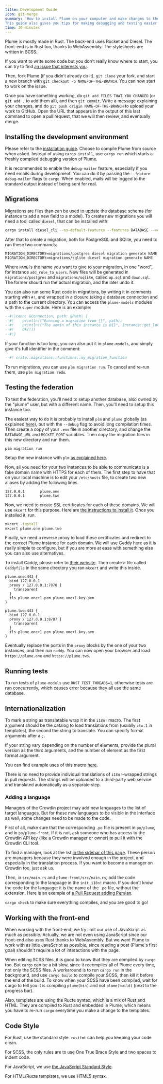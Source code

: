 ```yaml
---
title: Development Guide
icon: git-merge
summary: 'How to install Plume on your computer and make changes to the source code.
This guide also gives you tips for making debugging and testing easier.'
time: 30 minutes
---
```


Plume is mostly made in Rust. The back-end uses Rocket and Diesel. The front-end
is in Rust too, thanks to WebAssembly. The stylesheets are written in SCSS.

If you want to write some code but you don't really know where to start, you
can try to find [an issue that interests you](https://github.com/Plume-org/Plume/issues).

Then, fork Plume (if you didn't already do it), `git clone` your fork, and start a
new branch with `git checkout -b NAME-OF-THE-BRANCH`. You can now start to work on the
issue.

Once you have something working, do `git add FILES THAT YOU CHANGED` (or `git add .` to add them all),
and then `git commit`. Write a message explaining your changes, and do `git push origin NAME-OF-THE-BRANCH`
to upload your work to GitHub. Open the URL that appears in the output of this last command to open
a pull request, that we will then review, and eventually merge.

## Installing the development environment

Please refer to the [installation guide](/installation). Choose to compile Plume
from source when asked. Instead of using `cargo install`, use `cargo run` which
starts a freshly compiled debugging version of Plume.

It is recommended to enable the `debug-mailer` feature, especially if you need
emails during development. You can do it by passing the `--feature debug-mailer`
flags to `cargo`. When enabled, mails will be logged to the standard output instead
of being sent for real.

## Migrations

Migrations are files than can be used to update the database schema (for instance to add a new field to a model).
To create new migrations you will need a tool called `diesel`, that can be installed with:

```bash
cargo install diesel_cli --no-default-features --features DATABASE --version '=1.3.0'
```

After that to create a migration, both for PostgreSQL and SQlite, you need to run these two commands:

```
MIGRATION_DIRECTORY=migrations/postgres diesel migration generate NAME
MIGRATION_DIRECTORY=migrations/sqlite diesel migration generate NAME
```

Where `NAME` is the name you want to give to your migration, in one "word", for instance `add_role_to_users`.
New files will be generated in `migrations/postgres` and `migrations/sqlite`, called `up.sql` and `down.sql`.
The former should run the actual migration, and the later undo it.

You can also run some Rust code in migrations, by writing it in comments starting with `#!`, and wrapped in a closure taking
a database connection and a path to the current directory. You can access the `plume-models` modules with the `super` module.
Here is an example:

```sql
--#!|conn: &Connection, path: &Path| {
--#!    println!("Running a migration from {}", path);
--#!    println!("The admin of this instance is @{}", Instance::get_local(conn).unwrap().main_admin(conn).unwrap().name());
--#!    Ok(())
--#!}

```

If your function is too long, you can also put it in `plume-models`, and simply give it's full identifier in the comment:

```sql
--#! crate::migrations::functions::my_migration_function
```

To run migrations, you can use `plm migration run`. To cancel and re-run them, use `plm migration redo`.

## Testing the federation

To test the federation, you'll need to setup another database,
also owned by the "plume" user, but with a different name. Then, you'll need to setup
this instance too.

The easiest way to do it is probably to install `plm` and `plume` globally (as explained
[here](/installation/with/source-code)), but with the `--debug` flag to avoid long compilation
times. Then create a copy of your `.env` file in another directory, and change the `DATABASE_URL`
and `ROCKET_PORT` variables. Then copy the migration files in this new directory and run them.

```
plm migration run
```

Setup the new instance with `plm` [as explained here](/installation/config).

Now, all you need for your two instances to be able to communicate is a fake domain
name with HTTPS for each of them. The first step to have that on your local machine is
to edit your `/etc/hosts` file, to create two new aliases by adding the following lines.

```
127.0.0.1       plume.one
127.0.0.1       plume.two
```

Now, we need to create SSL certificates for each of these domains. We will use `mkcert`
for this purpose. Here are [the instructions to install it](https://github.com/FiloSottile/mkcert#installation).
Once you installed it, run.

```bash
mkcert -install
mkcert plume.one plume.two
```

Finally, we need a reverse proxy to load these certificates and redirect to the correct Plume instance for each domain.
We will use Caddy here as it is really simple to configure, but if you are more at ease with something else you can also
use alternatives.

To install Caddy, please refer to [their website](https://caddyserver.com/download). Then create
a file called `Caddyfile` in the same directory you ran `mkcert` and write this inside.

```
plume.one:443 {
  bind 127.0.0.1
  proxy / 127.0.0.1:7878 {
    transparent
  }
  tls plume.one+1.pem plume.one+1-key.pem
}

plume.two:443 {
  bind 127.0.0.1
  proxy / 127.0.0.1:8787 {
    transparent
  }
  tls plume.one+1.pem plume.one+1-key.pem
}
```

Eventually replace the ports in the `proxy` blocks by the one of your two instances, and
then run `caddy`. You can now open your browser and load `https://plume.one` and `https://plume.two`.

## Running tests

To run tests of `plume-models` use `RUST_TEST_THREADS=1`, otherwise tests are run
concurrently, which causes error because they all use the same database.

## Internationalization

To mark a string as translatable wrap it in the `i18n!` macro. The first argument
should be the catalog to load translations from (usually `ctx.1` in templates), the
second the string to translate. You can specify format arguments after a `;`.

If your string vary depending on the number of elements, provide the plural version
as the third arguments, and the number of element as the first format argument.

You can find example uses of this macro [here](https://github.com/Plume-org/gettext-macros#example).

There is no need to provide individual translations of  `i18n!`-wrapped strings in pull requests.
The strings will be uploaded to a third-party web service and translated automatically as
a separate step.

### Adding a language

Managers of the Crowdin project may add new languages to the list of target languages.
But for these new languages to be visible in the interface as well, some changes need to be made to the code.

First of all, make sure that the corresponding `.po` file is present in `po/plume`, and in `po/plume-front`.
If it is not, ask someone who has access to the Crowdin API key (like a Crowdin manager or owner) to pull it with the Crowdin CLI tool.

To find a manager, look at the list [in the sidebar of this page](https://crowdin.com/project/plume).
These person are managers because they were involved enough in the project, and especially in the translation process.
If you want to become a manager on Crowdin too, just ask us.

Then, in `src/main.rs` and `plume-front/src/main.rs`, add the code corresponding to the language in the `init_i18n!` macro.
If you don't know the code for the language: it is the name of the `.po` file, without the extension.
Here is an exemple of [a Pull Request adding Persian](https://github.com/Plume-org/Plume/pull/782).

`cargo check` to make sure everything compiles, and you are good to go!

## Working with the front-end

When working with the front-end, we try limit our use of JavaScript as much as possible.
Actually, we are not even using JavaScript since our front-end also uses Rust thanks to WebAssembly.
But we want Plume to work with as little JavaScript as possible, since reading a post (Plume's first goal)
shouldn't require a lot of interactions with the page.

When editing SCSS files, it is good to know that they are compiled by `cargo` too. But `cargo` can be
a bit slow, since it recompiles all of Plume every time, not only the SCSS files. A workaround is to run
`cargo run` in the background, and use `cargo build` to compile your SCSS, then kill it before the end of
the build. To know when your SCSS have been compiled, wait for cargo to tell you it is compiling `plume(bin)`
and not `plume(build)` (next to the progress bar).

Also, templates are using the Ructe syntax, which is a mix of Rust and HTML. They are compiled to Rust
and embedded in Plume, which means you have to re-run `cargo` everytime you make a change to the templates.

## Code Style

For Rust, use the standard style. `rustfmt` can help you keeping your code clean.

For SCSS, the only rules are to use One True Brace Style and two spaces to indent code.

For JavaScript, we use [the JavaScript Standard Style](https://standardjs.com/).

For HTML/Ructe templates, we use HTML5 syntax.
